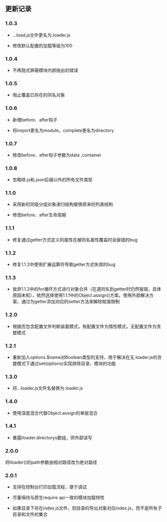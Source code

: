 ## 更新记录

### 1.0.3

* ...load.js文件更名为.loader.js

* 修改默认配置的加载等级为100

### 1.0.4

* 不再隐式屏蔽模块内部抛出的错误


### 1.0.5

* 阻止覆盖已存在的同名对象

### 1.0.6

* 新增before、after钩子

* 将import更名为module，complete更名为directory

### 1.0.7

* 修改before、after钩子参数为data ,container

### 1.0.8

* 忽略除.js和.json后缀以外的所有文件类型

### 1.1.0

* 采用新的同级分组对象递归结构替换原来的列表结构

* 修改before、after生命周期

### 1.1.1

* 修复通过getter方式定义的属性在被同名属性覆盖时会报错的bug

### 1.1.2

* 修复1.1.2中使用扩展运算符导致getter方式失效的bug

### 1.1.3

* 放弃1.1.2中的for循环方式进行对象合并（在遇同名到getter时仍然报错，具体原因未知），依然选择使用1.1.1中的Object.assign()方案。使用外部解决方案，通过为getter添加对应的setter方法来解除赋值限制

### 1.2.0

* 根据否包含配置文件判断装载模式，有配置文件为惰性模式，无配置文件为贪婪模式

### 1.2.1

* 重新加入options.$name对Boolean类型的支持，用于解决在无.loader.js的贪婪模式下通过set(options)实现排除目录、模块的功能

### 1.3.0

* 将...loader.js文件名替换为.loader.js


### 1.4.0

* 使用深度混合代替Object.assign的单层混合

### 1.4.1

* 暴露lloader.directorys数组，供外部读写

### 2.0.0

将lloader()的path参数由相对路径改为绝对路径

### 2.0.1

* 支持在控制台打印加载流程，便于调试

* 尽量保持与原生require api一致的模块加载特性

* 如果目录下存在index.js文件，则目录的导出对象对应index.js，而不是所有子目录和文件的集合